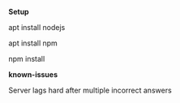 **Setup**

apt install nodejs

apt install npm

npm install

    
**known-issues**

Server lags hard after multiple incorrect answers
